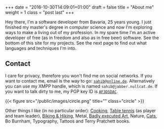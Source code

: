 +++
date = "2016-10-30T14:09:01+01:00"
draft = false
title = "About me"
weight = 1
class = "post last"
+++

Hey there, I'm a software developer from Bavaria, 25 years young. I just
finished my master's degree in computer science and now I'm exploring ways
to make a living out of my profession. In my spare time I'm an active developer
of free (as in freedom and also as in free beer) software. See the bottom of this site for my projects.
See the next page to find out what languages and techniques I'm into.

## Contact

I care for privacy, therefore you won't find me on social networks. If you want
to contact me, email is the way to go: <a
href="mailto:sahib@online.de">``sahib@online.de``</a>. Alternatively you can
use my XMPP handle, which is named ``sahib@jabber.nullcat.de``. If you want to
talk dirty to me, my PGP key ID is
[``AF3D5DAC``](https://pgp.mit.edu/pks/lookup?op=vindex&search=0x60464F5AAF3D5DAC).

{{< figure src="/public/images/circle.png" title="" class="circle" >}}

<span class="italic">Other things I like (in no particular order):</span>
[Cooking](https://studentkittens.github.io/recipes),
[Table tennis](http://bttv.click-tt.de/cgi-bin/WebObjects/nuLigaTTDE.woa/wa/teamPortrait?teamtable=2331279&pageState=vorrunde&championship=K305+2016%2F17&group=277527) (as player and team leader), [Biking & Hiking](https://www.komoot.de/user/311393048714), Metal, [Badly executed Art](http://frogoncoffee.deviantart.com/), Nature, [Cats](https://imgur.com/a/gGvgW), Bo Burnham, Typography, Tattoos and Terry Pratchett books.
